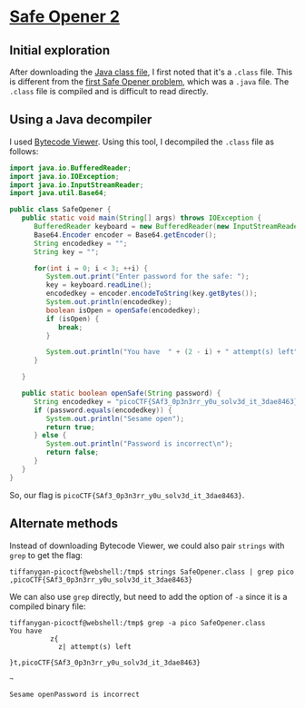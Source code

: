 # [Safe Opener 2](https://play.picoctf.org/practice/challenge/375?page=1&search=safe)

## Initial exploration
After downloading the [Java class file](https://artifacts.picoctf.net/c/286/SafeOpener.class), I first noted that it's a `.class` file. This is different from the [first Safe Opener problem](https://play.picoctf.org/practice/challenge/294?page=1&search=safe), which was a `.java` file. The `.class` file is compiled and is difficult to read directly.
## Using a Java decompiler
I used [Bytecode Viewer](https://github.com/Konloch/bytecode-viewer). Using this tool, I decompiled the `.class` file as follows:

```java
import java.io.BufferedReader;
import java.io.IOException;
import java.io.InputStreamReader;
import java.util.Base64;

public class SafeOpener {
   public static void main(String[] args) throws IOException {
      BufferedReader keyboard = new BufferedReader(new InputStreamReader(System.in));
      Base64.Encoder encoder = Base64.getEncoder();
      String encodedkey = "";
      String key = "";

      for(int i = 0; i < 3; ++i) {
         System.out.print("Enter password for the safe: ");
         key = keyboard.readLine();
         encodedkey = encoder.encodeToString(key.getBytes());
         System.out.println(encodedkey);
         boolean isOpen = openSafe(encodedkey);
         if (isOpen) {
            break;
         }

         System.out.println("You have  " + (2 - i) + " attempt(s) left");
      }

   }

   public static boolean openSafe(String password) {
      String encodedkey = "picoCTF{SAf3_0p3n3rr_y0u_solv3d_it_3dae8463}";
      if (password.equals(encodedkey)) {
         System.out.println("Sesame open");
         return true;
      } else {
         System.out.println("Password is incorrect\n");
         return false;
      }
   }
}
```

So, our flag is `picoCTF{SAf3_0p3n3rr_y0u_solv3d_it_3dae8463}`.
## Alternate methods
Instead of downloading Bytecode Viewer, we could also pair `strings` with `grep` to get the flag:

```
tiffanygan-picoctf@webshell:/tmp$ strings SafeOpener.class | grep pico
,picoCTF{SAf3_0p3n3rr_y0u_solv3d_it_3dae8463}
```

We can also use `grep` directly, but need to add the option of `-a` since it is a compiled binary file:

```
tiffanygan-picoctf@webshell:/tmp$ grep -a pico SafeOpener.class 
You have  
          z{
            z| attempt(s) left
                              }t,picoCTF{SAf3_0p3n3rr_y0u_solv3d_it_3dae8463}
                                                                             ~
                                                                              Sesame openPassword is incorrect
```
